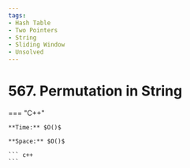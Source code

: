 ```yaml
---
tags:
- Hash Table
- Two Pointers
- String
- Sliding Window
- Unsolved
---
```



# 567. Permutation in String

=== "C++"

    **Time:** $O()$

    **Space:** $O()$

    ``` c++
    ```